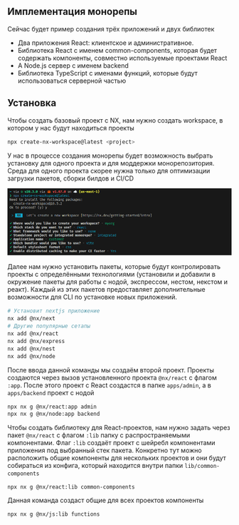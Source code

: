 
## Имплементация монорепы

Сейчас будет пример создания трёх приложений и двух библиотек
  
- Два приложения React: клиентское и административное.  
- Библиотека React с именем common-components, которая будет содержать компоненты, совместно используемые проектами React
- А Node.js сервер с именем backend
- Библиотека TypeScript с именами функций, которые будут использоваться серверной частью

## Установка

Чтобы создать базовый проект с NX, нам нужно создать workspace, в котором у нас будут находиться проекты

```bash
npx create-nx-workspace@latest <project>
```

У нас в процессе создания монорепы будет возможность выбрать установку для одного проекта и для моддержки монорепозитория. Среда для одного проекта скорее нужна только для оптимизации загрузки пакетов, сборки билдов и CI/CD

![](_png/Pasted%20image%2020240619195230.png)

Далее нам нужно установить пакеты, которые будут контролировать проекты с определёнными технологиями (установили и добавили в окружение пакеты для работы с нодой, экспрессом, нестом, некстом и реакт). Каждый из этих пакетов предоставляет дополнительные возможности для CLI по установке новых приложений.

```bash
# Установит nextjs приложение
nx add @nx/next
# Другие популярные сетапы
nx add @nx/react 
nx add @nx/express 
nx add @nx/nest 
nx add @nx/node
```

После ввода данной команды мы создаём второй проект. Проекты создаются через вызов установленного проекта `@nx/react` с флагом `:app`. После этого проект с React создастся в папке `apps/admin`, а в `apps/backend` проект с нодой

```bash
npx nx g @nx/react:app admin
npx nx g @nx/node:app backend
```

Чтобы создать библиотеку для React-проектов, нам нужно задать через пакет `@nx/react` с флагом `:lib` папку с распространяемыми компонентами. Флаг `:lib` создаёт проект с шейребл компонентами приложения под выбранный стек пакета. Конкретно тут можно расположить общие компоненты для нескольких проектов и они будут собираться из конфига, который находится внутри папки `lib/common-components`  

```
npx nx g @nx/react:lib common-components
```

Данная команда создаст общие для всех проектов компоненты 

```
npx nx g @nx/js:lib functions
```



```bash

```









